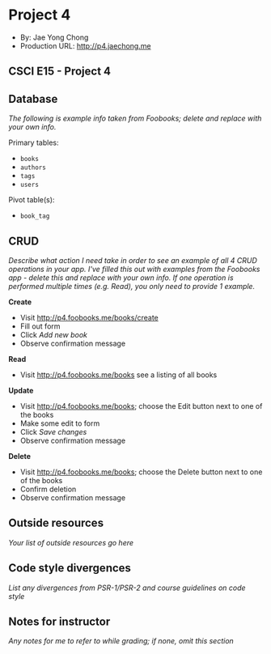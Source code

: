 # Project 4
+ By: Jae Yong Chong
+ Production URL: <http://p4.jaechong.me>

## CSCI E15 - Project 4
## Database
*The following is example info taken from Foobooks; delete and replace with your own info.*

Primary tables:
  + `books`
  + `authors`
  + `tags`
  + `users`
  
Pivot table(s):
  + `book_tag`


## CRUD
*Describe what action I need take in order to see an example of all 4 CRUD operations in your app. I've filled this out with examples from the Foobooks app - delete this and replace with your own info. If one operation is performed multiple times (e.g. Read), you only need to provide 1 example.*

__Create__
  + Visit <http://p4.foobooks.me/books/create>
  + Fill out form
  + Click *Add new book*
  + Observe confirmation message
  
__Read__
  + Visit <http://p4.foobooks.me/books> see a listing of all books
  
__Update__
  + Visit <http://p4.foobooks.me/books>; choose the Edit button next to one of the books
  + Make some edit to form
  + Click *Save changes*
  + Observe confirmation message
  
__Delete__
  + Visit <http://p4.foobooks.me/books>; choose the Delete button next to one of the books
  + Confirm deletion
  + Observe confirmation message

## Outside resources
*Your list of outside resources go here*

## Code style divergences
*List any divergences from PSR-1/PSR-2 and course guidelines on code style*

## Notes for instructor
*Any notes for me to refer to while grading; if none, omit this section*
